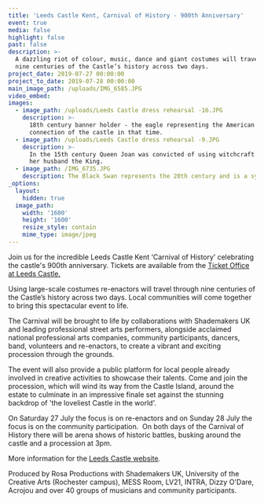 ```yaml
---
title: 'Leeds Castle Kent, Carnival of History - 900th Anniversary'
event: true
media: false
highlight: false
past: false
description: >-
  A dazzling riot of colour, music, dance and giant costumes will travel through
  nine centuries of the Castle’s history across two days.
project_date: 2019-07-27 00:00:00
project_to_date: 2019-07-28 00:00:00
main_image_path: /uploads/IMG_6585.JPG
video_embed:
images:
  - image_path: /uploads/Leeds Castle dress rehearsal -16.JPG
    description: >-
      18th century banner holder - the eagle representing the American
      connection of the castle in that time.
  - image_path: /uploads/Leeds Castle dress rehearsal -9.JPG
    description: >-
      In the 15th century Queen Joan was convicted of using witchcraft to murder
      her husband the King.
  - image_path: /IMG_6735.JPG
    description: The Black Swan represents the 20th century and is a symbol of Leeds Castle
_options:
  layout:
    hidden: true
  image_path:
    width: '1600'
    height: '1600'
    resize_style: contain
    mime_type: image/jpeg
---
```


Join us for the incredible Leeds Castle Kent ‘Carnival of History’ celebrating the castle's 900th anniversary. Tickets are available from the [Ticket Office at Leeds Castle.](https://www.leeds-castle.com/Visit)

Using large-scale costumes re-enactors will travel through nine centuries of the Castle’s history across two days. Local communities will come together to bring this spectacular event to life.

The Carnival will be brought to life by collaborations with Shademakers UK and leading professional street arts performers, alongside acclaimed national professional arts companies, community participants, dancers, band, volunteers and re-enactors, to create a vibrant and exciting procession through the grounds.

The event will also provide a public platform for local people already involved in creative activities to showcase their talents. Come and join the procession, which will wind its way from the Castle Island, around the estate to culminate in an impressive finale set against the stunning backdrop of 'the loveliest Castle in the world'.

On Saturday 27 July the focus is on re-enactors and on Sunday 28 July the focus is on the community participation.&nbsp; On both days of the Carnival of History there will be arena shows of historic battles, busking around the castle and a procession at 3pm.

More information for the [Leeds Castle website](https://www.leeds-castle.com/What%E2%80%99s+On/Featured+Events/Carnival+of+History/).

Produced by Rosa Productions with Shademakers UK, University of the Creative Arts (Rochester campus), MESS Room, LV21, INTRA, Dizzy O'Dare, Acrojou and over 40 groups of musicians and community participants.

&nbsp;